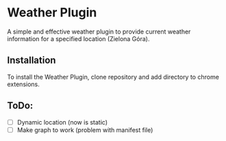 # Weather Plugin

A simple and effective weather plugin to provide current weather information for a specified location (Zielona Góra).

## Installation

To install the Weather Plugin, clone repository and add directory to chrome extensions.  

## ToDo:
- [ ] Dynamic location (now is static)
- [ ] Make graph to work (problem with manifest file)
